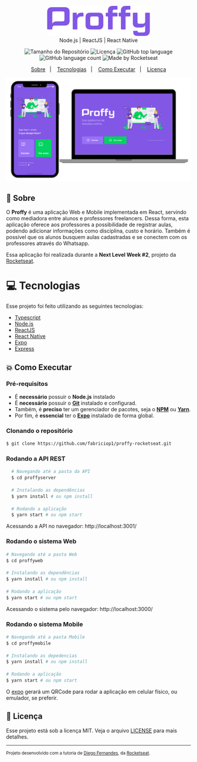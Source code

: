 <p align="center">
   <img src="./.github/logo.png" alt="Proffy" width="280"/></br>
  Node.js | ReactJS | React Native
</p>

<p align="center">
  <img alt="Tamanho do Repositório" src="https://img.shields.io/github/repo-size/fabriciop1/proffy-rocketseat?color=774DD6">
  <img alt="Licença" src="https://img.shields.io/badge/license-MIT-8257E5">
  <img alt="GitHub top language" src="https://img.shields.io/github/languages/top/fabriciop1/proffy-rocketseat?style=flat-square">
  <img alt="GitHub language count" src="https://img.shields.io/github/languages/count/fabriciop1/proffy-rocketseat?style=flat-square">
   <img alt="Made by Rocketseat" src="https://img.shields.io/badge/made%20by-Rocketseat-%237519C1?style=flat-square">
</p>

<p align="center">
  <a href="#bookmark-sobre">Sobre</a>&nbsp;&nbsp;&nbsp;|&nbsp;&nbsp;&nbsp;
  <a href="#computer-tecnologias">Tecnologias</a>&nbsp;&nbsp;&nbsp;|&nbsp;&nbsp;&nbsp;
  <a href="#boom-como-executar">Como Executar</a>&nbsp;&nbsp;&nbsp;|&nbsp;&nbsp;&nbsp;
  <a href="#memo-licença">Licença</a>
</p>

<p align="center">
  <img alt="screenshots" width="650px" src="./.github/screenshots.png" />
<p>

## :bookmark: Sobre

O **Proffy** é uma aplicação Web e Mobile implementada em React, servindo como mediadora entre alunos e professores freelancers. Dessa forma, esta aplicação oferece aos professores a possibilidade de registrar aulas, podendo adicionar informações como disciplina, custo e horário. Também é possível que os alunos busquem aulas cadastradas e se conectem com os professores através do Whatsapp.
  
Essa aplicação foi realizada durante a **Next Level Week #2**, projeto da [Rocketseat](https://rocketseat.com.br/).

# :computer: Tecnologias
Esse projeto foi feito utilizando as seguintes tecnologias:

* [Typescript](https://www.typescriptlang.org/)      
* [Node.js](https://nodejs.org/en/)
* [ReactJS](https://reactjs.org/)
* [React Native](http://facebook.github.io/react-native/)      
* [Expo](https://expo.io/)       
* [Express](https://expressjs.com/) 

## :boom: Como Executar

### **Pré-requisitos**

  - É **necessário** possuir o **Node.js** instalado
  - É **necessário** possuir o **[Git](https://git-scm.com/)** instalado e configurad.
  - Também, é **preciso** ter um gerenciador de pacotes, seja o **[NPM](https://www.npmjs.com/)** ou **[Yarn](https://yarnpkg.com/)**.
  - Por fim, é **essencial** ter o **[Expo](https://expo.io/)** instalado de forma global.

### Clonando o repositório

```sh
$ git clone https://github.com/fabriciop1/proffy-rocketseat.git
```

### Rodando a API REST

```sh
  # Navegando até a pasta da API
  $ cd proffyserver
  
  # Instalando as dependências
  $ yarn install # ou npm install
  
  # Rodando a aplicação
  $ yarn start # ou npm start
```

Acessando a API no navegador: http://localhost:3001/

### Rodando o sistema Web

```bash
# Navegando até a pasta Web
$ cd proffyweb

# Instalando as dependências
$ yarn install # ou npm install

# Rodando a aplicação
$ yarn start # ou npm start
```

Acessando o sistema pelo navegador: http://localhost:3000/

### Rodando o sistema Mobile 

```bash
# Navegando até a pasta Mobile
$ cd proffymobile

# Instalando as depedencias
$ yarn install # ou npm install

# Rodando a aplicação
$ yarn start # ou npm start
```

O [expo](https://play.google.com/store/apps/details?id=host.exp.exponent) gerará um QRCode para rodar a aplicação em celular físico, ou emulador, se preferir.

## :memo: Licença

Esse projeto está sob a licença MIT. Veja o arquivo [LICENSE](LICENSE.md) para mais detalhes.

---
<sup>Projeto desenvolvido com a tutoria de [Diego Fernandes](https://github.com/diego3g), da [Rocketseat](rocketseat.com.br).</sup>
